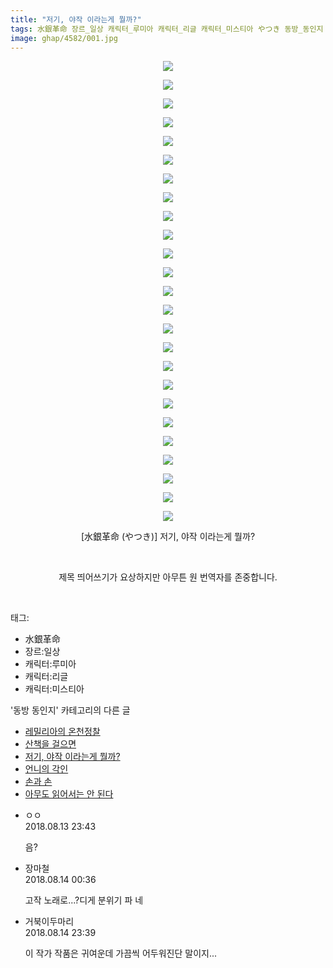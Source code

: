 ```yaml
---
title: "저기, 야작 이라는게 뭘까?"
tags: 水銀革命 장르_일상 캐릭터_루미아 캐릭터_리글 캐릭터_미스티아 やつき 동방_동인지
image: ghap/4582/001.jpg
---
```

<div class="article">
<p style="text-align: center; clear: none; float: none;"><img src="{{ site.nasurl }}/ghap/4582/001.jpg"/></p>
<p style="text-align: center; clear: none; float: none;"><img src="{{ site.nasurl }}/ghap/4582/002.jpg"/></p>
<p style="text-align: center; clear: none; float: none;"><img src="{{ site.nasurl }}/ghap/4582/003.jpg"/></p>
<p style="text-align: center; clear: none; float: none;"><img src="{{ site.nasurl }}/ghap/4582/004.jpg"/></p>
<p style="text-align: center; clear: none; float: none;"><img src="{{ site.nasurl }}/ghap/4582/005.jpg"/></p>
<p style="text-align: center; clear: none; float: none;"><img src="{{ site.nasurl }}/ghap/4582/006.jpg"/></p>
<p style="text-align: center; clear: none; float: none;"><img src="{{ site.nasurl }}/ghap/4582/007.jpg"/></p>
<p style="text-align: center; clear: none; float: none;"><img src="{{ site.nasurl }}/ghap/4582/008.jpg"/></p>
<p style="text-align: center; clear: none; float: none;"><img src="{{ site.nasurl }}/ghap/4582/009.jpg"/></p>
<p style="text-align: center; clear: none; float: none;"><img src="{{ site.nasurl }}/ghap/4582/010.jpg"/></p>
<p style="text-align: center; clear: none; float: none;"><img src="{{ site.nasurl }}/ghap/4582/011.jpg"/></p>
<p style="text-align: center; clear: none; float: none;"><img src="{{ site.nasurl }}/ghap/4582/012.jpg"/></p>
<p style="text-align: center; clear: none; float: none;"><img src="{{ site.nasurl }}/ghap/4582/013.jpg"/></p>
<p style="text-align: center; clear: none; float: none;"><img src="{{ site.nasurl }}/ghap/4582/014.jpg"/></p>
<p style="text-align: center; clear: none; float: none;"><img src="{{ site.nasurl }}/ghap/4582/015.jpg"/></p>
<p style="text-align: center; clear: none; float: none;"><img src="{{ site.nasurl }}/ghap/4582/016.jpg"/></p>
<p style="text-align: center; clear: none; float: none;"><img src="{{ site.nasurl }}/ghap/4582/017.jpg"/></p>
<p style="text-align: center; clear: none; float: none;"><img src="{{ site.nasurl }}/ghap/4582/018.jpg"/></p>
<p style="text-align: center; clear: none; float: none;"><img src="{{ site.nasurl }}/ghap/4582/019.jpg"/></p>
<p style="text-align: center; clear: none; float: none;"><img src="{{ site.nasurl }}/ghap/4582/020.jpg"/></p>
<p style="text-align: center; clear: none; float: none;"><img src="{{ site.nasurl }}/ghap/4582/021.jpg"/></p>
<p style="text-align: center; clear: none; float: none;"><img src="{{ site.nasurl }}/ghap/4582/022.jpg"/></p>
<p style="text-align: center; clear: none; float: none;"><img src="{{ site.nasurl }}/ghap/4582/023.jpg"/></p>
<p style="text-align: center; clear: none; float: none;"><img src="{{ site.nasurl }}/ghap/4582/024.jpg"/></p>
<p style="text-align: center; clear: none; float: none;"><img src="{{ site.nasurl }}/ghap/4582/025.jpg"/></p>
<p style="text-align: center; clear: none; float: none;">[水銀革命 (やつき)] 저기, 야작 이라는게 뭘까?</p>
<p style="text-align: center; clear: none; float: none;"><br/></p>
<p style="text-align: center; clear: none; float: none;">제목 띄어쓰기가 요상하지만 아무튼 원 번역자를 존중합니다.</p>
<p><br/></p>
</div><div class="tagTrail">
<p>태그: </p>
<ul>
<li>水銀革命</li>
<li>장르:일상</li>
<li>캐릭터:루미아</li>
<li>캐릭터:리글</li>
<li>캐릭터:미스티아</li>
</ul>
</div><div class="another">
<p>'동방 동인지' 카테고리의 다른 글</p>
<ul>
<li><a href="/2018-08-13-ghap_4584">레밀리아의 온천정찰</a></li>
<li><a href="/2018-08-13-ghap_4583">산책을 걸으면</a></li>
<li><a href="/2018-08-13-ghap_4582">저기, 야작 이라는게 뭘까?</a></li>
<li><a href="/2018-08-13-ghap_4581">언니의 각인</a></li>
<li><a href="/2018-08-11-ghap_4579">손과 손</a></li>
<li><a href="/2018-08-11-ghap_4578">아무도 읽어서는 안 된다</a></li>
</ul>
</div><div class="cb_module cb_fluid">
<div class="cb_wrt cb_profile">
<div class="comment">
<ul>
<li class="cb_thumb_off" id="comment15307675">
<div class="cb_comment_area">
<div class="cb_info_area">
<div class="cb_section">
<span class="cb_nick_name">ㅇㅇ</span>
</div>
<div class="cb_section">
<span class="cb_date">2018.08.13 23:43 </span>
</div>
</div>
<div class="cb_dsc_comment">
<p class="cb_dsc">
											음?
										</p>
</div>
</div></li>
<li class="cb_thumb_off" id="comment15307706">
<div class="cb_comment_area">
<div class="cb_info_area">
<div class="cb_section">
<span class="cb_nick_name">장마철</span>
</div>
<div class="cb_section">
<span class="cb_date">2018.08.14 00:36 </span>
</div>
</div>
<div class="cb_dsc_comment">
<p class="cb_dsc">
											고작 노래로...?디게 분위기 파 네
										</p>
</div>
</div></li>
<li class="cb_thumb_off" id="comment15308626">
<div class="cb_comment_area">
<div class="cb_info_area">
<div class="cb_section">
<span class="cb_nick_name">거북이두마리</span>
</div>
<div class="cb_section">
<span class="cb_date">2018.08.14 23:39 </span>
</div>
</div>
<div class="cb_dsc_comment">
<p class="cb_dsc">
											이 작가 작품은 귀여운데 가끔씩 어두워진단 말이지...
										</p>
</div>
</div></li>
</ul>
</div>
</div><!-- commentList close -->
</div>